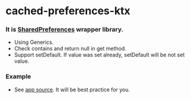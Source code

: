 # cached-preferences-ktx

### It is [SharedPreferences](https://developer.android.com/reference/android/content/SharedPreferences) wrapper library.
- Using Generics.
- Check contains and return null in get method.
- Support setDefault. If value was set already, setDefault will be not set value.

### Example
- See [app source](https://github.com/flight95/cached-preferences-ktx/tree/master/app). It will be best practice for you.
